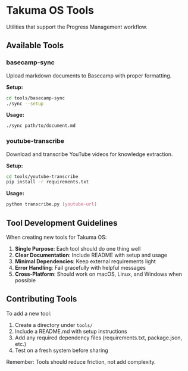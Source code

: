 # Takuma OS Tools

Utilities that support the Progress Management workflow.

## Available Tools

### basecamp-sync
Upload markdown documents to Basecamp with proper formatting.

**Setup:**
```bash
cd tools/basecamp-sync
./sync --setup
```

**Usage:**
```bash
./sync path/to/document.md
```

### youtube-transcribe
Download and transcribe YouTube videos for knowledge extraction.

**Setup:**
```bash
cd tools/youtube-transcribe
pip install -r requirements.txt
```

**Usage:**
```bash
python transcribe.py [youtube-url]
```

## Tool Development Guidelines

When creating new tools for Takuma OS:

1. **Single Purpose**: Each tool should do one thing well
2. **Clear Documentation**: Include README with setup and usage
3. **Minimal Dependencies**: Keep external requirements light
4. **Error Handling**: Fail gracefully with helpful messages
5. **Cross-Platform**: Should work on macOS, Linux, and Windows when possible

## Contributing Tools

To add a new tool:
1. Create a directory under `tools/`
2. Include a README.md with setup instructions
3. Add any required dependency files (requirements.txt, package.json, etc.)
4. Test on a fresh system before sharing

Remember: Tools should reduce friction, not add complexity.